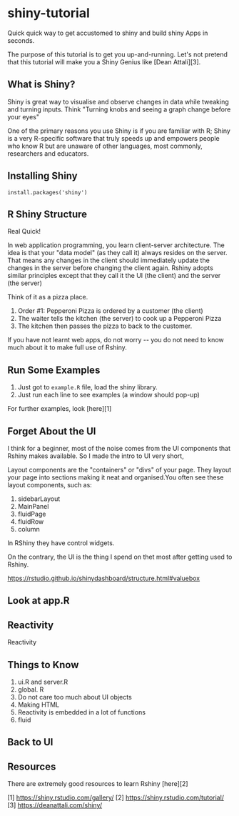 # shiny-tutorial
Quick quick way to get accustomed to shiny and build shiny Apps in seconds. 

The purpose of this tutorial is to get you up-and-running. Let's not pretend that this tutorial will make you a Shiny Genius like [Dean Attali][3].

## What is Shiny? 

Shiny is great way to visualise and observe changes in data while tweaking and turning inputs. Think "Turning knobs and seeing a graph change before your eyes"

One of the primary reasons you use Shiny is if you are familiar with R; Shiny is a very R-specific software that truly speeds up and empowers people who know R but are unaware of other languages, most commonly, researchers and educators.

## Installing Shiny

`install.packages('shiny')`

## R Shiny Structure 

Real Quick! 

In web application programming, you learn client-server architecture. The idea is that your "data model" (as they call it) always resides on the server. That means any changes in the client should immediately update the changes in the server before changing the client again. Rshiny adopts similar principles except that they call it the UI (the client) and the server (the server)

Think of it as a pizza place. 

1. Order #1: Pepperoni Pizza is ordered by a customer (the client)
2. The waiter tells the kitchen (the server) to cook up a Pepperoni Pizza 
3. The kitchen then passes the pizza to back to the customer.

If you have not learnt web apps, do not worry -- you do not need to know much about it to make full use of Rshiny.

## Run Some Examples

1. Just got to `example.R` file, load the shiny library.
2. Just run each line to see examples (a window should pop-up)

For further examples, look [here][1]

## Forget About the UI

I think for a  beginner, most of the noise comes from the UI components that Rshiny makes available. So I made the intro to UI very short,

Layout components are the "containers" or "divs" of your page. They layout your page into sections making it neat and organised.You often see these layout components, such as:

1. sidebarLayout
2. MainPanel
3. fluidPage
4. fluidRow
5. column

In RShiny they have control widgets. 


On the contrary, the UI is the thing I spend on thet most after getting used to Rshiny.

https://rstudio.github.io/shinydashboard/structure.html#valuebox

## Look at app.R 





## Reactivity

Reactivity 


## Things to Know 

1. ui.R and server.R 
2. global. R
3. Do not care too much about UI objects
4. Making HTML
5. Reactivity is embedded in a lot of functions
6. fluid


## Back to UI

## Resources 

There are extremely good resources to learn Rshiny [here][2]

[1] https://shiny.rstudio.com/gallery/
[2] https://shiny.rstudio.com/tutorial/
[3] https://deanattali.com/shiny/

